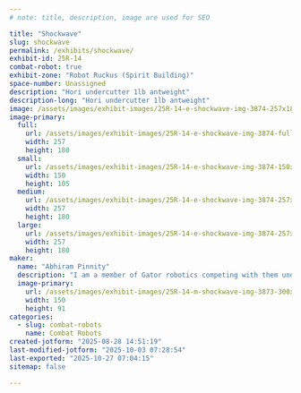 ```yaml
---
# note: title, description, image are used for SEO

title: "Shockwave"
slug: shockwave
permalink: /exhibits/shockwave/
exhibit-id: 25R-14
combat-robot: true
exhibit-zone: "Robot Ruckus (Spirit Building)"
space-number: Unassigned
description: "Hori undercutter 1lb antweight"
description-long: "Hori undercutter 1lb antweight"
image: /assets/images/exhibit-images/25R-14-e-shockwave-img-3874-257x180.jpeg
image-primary: 
  full:
    url: /assets/images/exhibit-images/25R-14-e-shockwave-img-3874-full.jpeg
    width: 257
    height: 180
  small:
    url: /assets/images/exhibit-images/25R-14-e-shockwave-img-3874-150x105.jpeg
    width: 150
    height: 105
  medium:
    url: /assets/images/exhibit-images/25R-14-e-shockwave-img-3874-257x180.jpeg
    width: 257
    height: 180
  large:
    url: /assets/images/exhibit-images/25R-14-e-shockwave-img-3874-257x180.jpeg
    width: 257
    height: 180
maker: 
  name: "Abhiram Pinnity"
  description: "I am a member of Gator robotics competing with them under a separate team."
  image-primary:
    url: /assets/images/exhibit-images/25R-14-m-shockwave-img-3873-300x182.jpeg
    width: 150
    height: 91
categories: 
  - slug: combat-robots
    name: Combat Robots
created-jotform: "2025-08-28 14:51:19"
last-modified-jotform: "2025-10-03 07:28:54"
last-exported: "2025-10-27 07:04:15"
sitemap: false

---
```

